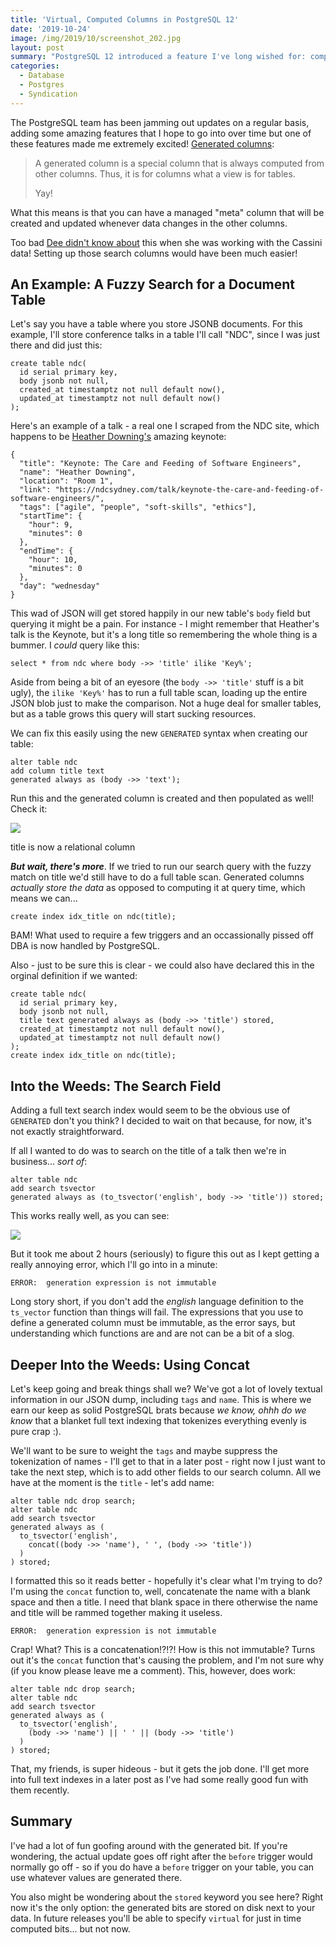 ```yaml
---
title: 'Virtual, Computed Columns in PostgreSQL 12'
date: '2019-10-24'
image: /img/2019/10/screenshot_202.jpg
layout: post
summary: "PostgreSQL 12 introduced a feature I've long wished for: computed columns that are indexable and stored on disk! They're amazing and in this post I'll show you how they work and how things kind of go..."
categories:
  - Database
  - Postgres
  - Syndication
---
```


The PostgreSQL team has been jamming out updates on a regular basis, adding some amazing features that I hope to go into over time but one of these features made me extremely excited! [Generated columns](https://www.postgresql.org/docs/current/ddl-generated-columns.html):

> A generated column is a special column that is always computed from other columns. Thus, it is for columns what a view is for tables.
> 
> Yay!

What this means is that you can have a managed "meta" column that will be created and updated whenever data changes in the other columns.

Too bad [Dee didn't know about](https://bigmachine.io/products/a-curious-moon/) this when she was working with the Cassini data! Setting up those search columns would have been much easier!

## An Example: A Fuzzy Search for a Document Table

Let's say you have a table where you store JSONB documents. For this example, I'll store conference talks in a table I'll call "NDC", since I was just there and did just this:

```
create table ndc(
  id serial primary key,
  body jsonb not null,
  created_at timestamptz not null default now(),
  updated_at timestamptz not null default now()
);
```

Here's an example of a talk - a real one I scraped from the NDC site, which happens to be [Heather Downing's](https://www.quorralyne.com/) amazing keynote:

```
{
  "title": "Keynote: The Care and Feeding of Software Engineers",
  "name": "Heather Downing",
  "location": "Room 1",
  "link": "https://ndcsydney.com/talk/keynote-the-care-and-feeding-of-software-engineers/",
  "tags": ["agile", "people", "soft-skills", "ethics"],
  "startTime": {
    "hour": 9,
    "minutes": 0
  },
  "endTime": {
    "hour": 10,
    "minutes": 0
  },
  "day": "wednesday"
}
```

This wad of JSON will get stored happily in our new table's `body` field but querying it might be a pain. For instance - I might remember that Heather's talk is the Keynote, but it's a long title so remembering the whole thing is a bummer. I _could_ query like this:

```
select * from ndc where body ->> 'title' ilike 'Key%';
```

Aside from being a bit of an eyesore (the `body ->> 'title'` stuff is a bit ugly), the `ilike 'Key%'` has to run a full table scan, loading up the entire JSON blob just to make the comparison. Not a huge deal for smaller tables, but as a table grows this query will start sucking resources.

We can fix this easily using the new `GENERATED` syntax when creating our table:

```
alter table ndc
add column title text 
generated always as (body ->> 'text');
```

Run this and the generated column is created and then populated as well! Check it:

![](https://blog.bigmachine.io/img/screenshot_201.jpg)

title is now a relational column

_**But wait, there's more**_. If we tried to run our search query with the fuzzy match on title we'd still have to do a full table scan. Generated columns _actually store the data_ as opposed to computing it at query time, which means we can...

```
create index idx_title on ndc(title);
```

BAM! What used to require a few triggers and an occassionally pissed off DBA is now handled by PostgreSQL.

Also - just to be sure this is clear - we could also have declared this in the orginal definition if we wanted:

```
create table ndc(
  id serial primary key,
  body jsonb not null,
  title text generated always as (body ->> 'title') stored,
  created_at timestamptz not null default now(),
  updated_at timestamptz not null default now()
);
create index idx_title on ndc(title);
```

## Into the Weeds: The Search Field

Adding a full text search index would seem to be the obvious use of `GENERATED` don't you think? I decided to wait on that because, for now, it's not exactly straightforward.

If all I wanted to do was to search on the title of a talk then we're in business... _sort of_:

```
alter table ndc
add search tsvector
generated always as (to_tsvector('english', body ->> 'title')) stored;
```

This works really well, as you can see:

![](https://blog.bigmachine.io/img/screenshot_202.jpg)

But it took me about 2 hours (seriously) to figure this out as I kept getting a really annoying error, which I'll go into in a minute:

```
ERROR:  generation expression is not immutable
```

Long story short, if you don't add the _english_ language definition to the `ts_vector` function than things will fail. The expressions that you use to define a generated column must be immutable, as the error says, but understanding which functions are and are not can be a bit of a slog.

## Deeper Into the Weeds: Using Concat

Let's keep going and break things shall we? We've got a lot of lovely textual information in our JSON dump, including `tags` and `name`. This is where we earn our keep as solid PostgreSQL brats because _we know, ohhh do we know_ that a blanket full text indexing that tokenizes everything evenly is pure crap :).

We'll want to be sure to weight the `tags` and maybe suppress the tokenization of names - I'll get to that in a later post - right now I just want to take the next step, which is to add other fields to our search column. All we have at the moment is the `title` - let's add name:

```
alter table ndc drop search;
alter table ndc
add search tsvector
generated always as (
  to_tsvector('english', 
    concat((body ->> 'name'), ' ', (body ->> 'title'))
  )
) stored;
```

I formatted this so it reads better - hopefully it's clear what I'm trying to do? I'm using the `concat` function to, well, concatenate the name with a blank space and then a title. I need that blank space in there otherwise the name and title will be rammed together making it useless.

```
ERROR:  generation expression is not immutable
```

Crap! What? This is a concatenation!?!?! How is this not immutable? Turns out it's the `concat` function that's causing the problem, and I'm not sure why (if you know please leave me a comment). This, however, does work:

```
alter table ndc drop search;
alter table ndc
add search tsvector
generated always as (
  to_tsvector('english', 
    (body ->> 'name') || ' ' || (body ->> 'title')
  )
) stored;
```

That, my friends, is super hideous - but it gets the job done. I'll get more into full text indexes in a later post as I've had some really good fun with them recently.

## Summary

I've had a lot of fun goofing around with the generated bit. If you're wondering, the actual update goes off right after the `before` trigger would normally go off - so if you do have a `before` trigger on your table, you can use whatever values are generated there.

You also might be wondering about the `stored` keyword you see here? Right now it's the only option: the generated bits are stored on disk next to your data. In future releases you'll be able to specify `virtual` for just in time computed bits... but not now.
